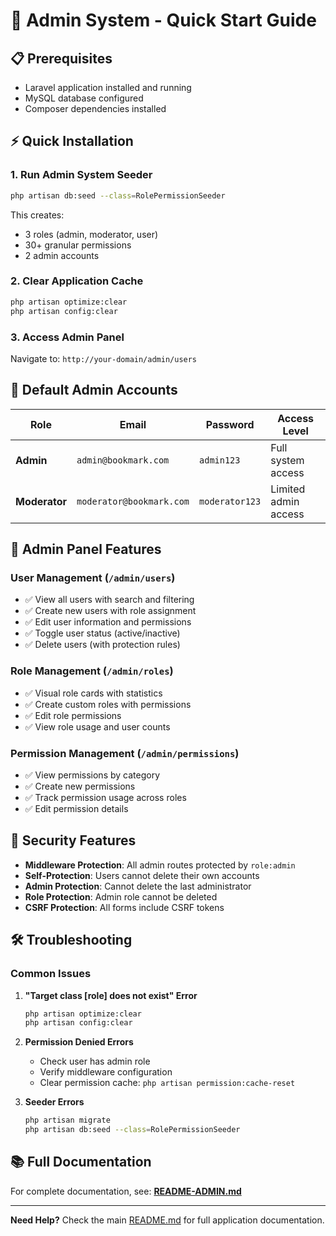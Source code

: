 # 🚀 Admin System - Quick Start Guide

## 📋 Prerequisites
- Laravel application installed and running
- MySQL database configured
- Composer dependencies installed

## ⚡ Quick Installation

### 1. Run Admin System Seeder
```bash
php artisan db:seed --class=RolePermissionSeeder
```

This creates:
- 3 roles (admin, moderator, user)
- 30+ granular permissions
- 2 admin accounts

### 2. Clear Application Cache
```bash
php artisan optimize:clear
php artisan config:clear
```

### 3. Access Admin Panel
Navigate to: `http://your-domain/admin/users`

## 🔑 Default Admin Accounts

| Role | Email | Password | Access Level |
|------|-------|----------|--------------|
| **Admin** | `admin@bookmark.com` | `admin123` | Full system access |
| **Moderator** | `moderator@bookmark.com` | `moderator123` | Limited admin access |

## 🎯 Admin Panel Features

### User Management (`/admin/users`)
- ✅ View all users with search and filtering
- ✅ Create new users with role assignment
- ✅ Edit user information and permissions
- ✅ Toggle user status (active/inactive)
- ✅ Delete users (with protection rules)

### Role Management (`/admin/roles`)
- ✅ Visual role cards with statistics
- ✅ Create custom roles with permissions
- ✅ Edit role permissions
- ✅ View role usage and user counts

### Permission Management (`/admin/permissions`)
- ✅ View permissions by category
- ✅ Create new permissions
- ✅ Track permission usage across roles
- ✅ Edit permission details

## 🔐 Security Features

- **Middleware Protection**: All admin routes protected by `role:admin`
- **Self-Protection**: Users cannot delete their own accounts
- **Admin Protection**: Cannot delete the last administrator
- **Role Protection**: Admin role cannot be deleted
- **CSRF Protection**: All forms include CSRF tokens

## 🛠️ Troubleshooting

### Common Issues

1. **"Target class [role] does not exist" Error**
   ```bash
   php artisan optimize:clear
   php artisan config:clear
   ```

2. **Permission Denied Errors**
   - Check user has admin role
   - Verify middleware configuration
   - Clear permission cache: `php artisan permission:cache-reset`

3. **Seeder Errors**
   ```bash
   php artisan migrate
   php artisan db:seed --class=RolePermissionSeeder
   ```

## 📚 Full Documentation

For complete documentation, see: **[README-ADMIN.md](README-ADMIN.md)**

---

**Need Help?** Check the main [README.md](README.md) for full application documentation.
